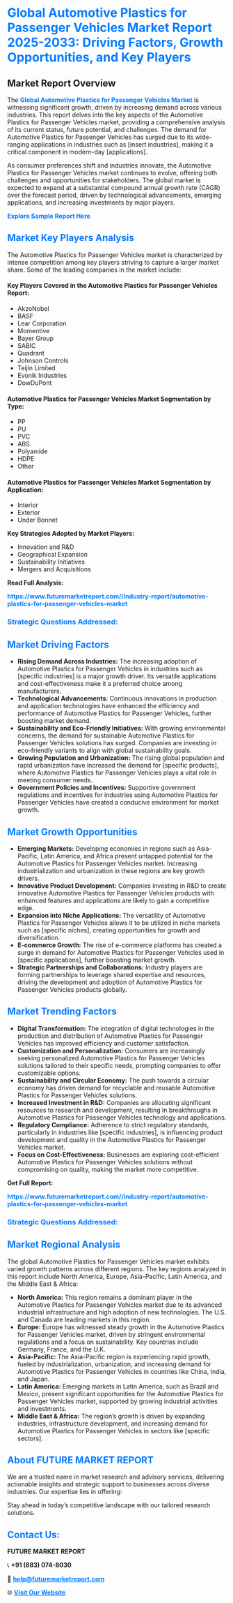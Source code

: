 <h1 style="color: #007BFF;">Global Automotive Plastics for Passenger Vehicles Market Report 2025-2033: Driving Factors, Growth Opportunities, and Key Players</h1>

<section id="overview">
<h2>Market Report Overview</h2>
<p>The <a href="https://www.futuremarketreport.com//industry-report/automotive-plastics-for-passenger-vehicles-market" style="color: #007BFF; text-decoration: none;"><strong>Global Automotive Plastics for Passenger Vehicles Market</strong></a> is witnessing significant growth, driven by increasing demand across various industries. This report delves into the key aspects of the Automotive Plastics for Passenger Vehicles market, providing a comprehensive analysis of its current status, future potential, and challenges. The demand for Automotive Plastics for Passenger Vehicles has surged due to its wide-ranging applications in industries such as [insert industries], making it a critical component in modern-day [applications].</p>
<p>As consumer preferences shift and industries innovate, the Automotive Plastics for Passenger Vehicles market continues to evolve, offering both challenges and opportunities for stakeholders. The global market is expected to expand at a substantial compound annual growth rate (CAGR) over the forecast period, driven by technological advancements, emerging applications, and increasing investments by major players.</p>
</section>

<section id="overview">
<p><a href="https://www.futuremarketreport.com//request-sample/reportId=61979" style="color: #007BFF; text-decoration: none;"><strong>Explore Sample Report Here</strong></a></p>
</section>

<section id="key-players">
<h2 style="color: #007BFF;">Market Key Players Analysis</h2>
<p>The Automotive Plastics for Passenger Vehicles market is characterized by intense competition among key players striving to capture a larger market share. Some of the leading companies in the market include:</p>
<h4>Key Players Covered in the Automotive Plastics for Passenger Vehicles Report:</h4>
<ul><li>AkzoNobel</li><li>BASF</li><li>Lear Corporation</li><li>Momentive</li><li>Bayer Group</li><li>SABIC</li><li>Quadrant</li><li>Johnson Controls</li><li>Teijin Limited</li><li>Evonik Industries</li><li>DowDuPont</li></ul>
<h4>Automotive Plastics for Passenger Vehicles Market Segmentation by Type:</h4>
<ul><li>PP</li><li>PU</li><li>PVC</li><li>ABS</li><li>Polyamide</li><li>HDPE</li><li>Other</li></ul>

<h4>Automotive Plastics for Passenger Vehicles Market Segmentation by Application:</h4>
<ul><li>Interior</li><li>Exterior</li><li>Under Bonnet</li></ul>
<p><strong>Key Strategies Adopted by Market Players:</strong></p>
<ul>
<li>Innovation and R&D</li>
<li>Geographical Expansion</li>
<li>Sustainability Initiatives</li>
<li>Mergers and Acquisitions</li>
</ul>
</section>

<section>
<p><strong>Read Full Analysis: </strong></p><a href="https://www.futuremarketreport.com//industry-report/automotive-plastics-for-passenger-vehicles-market" style="color: #007BFF; text-decoration: none;"><strong>https://www.futuremarketreport.com//industry-report/automotive-plastics-for-passenger-vehicles-market</strong></a>
<h3 style="color: #007BFF;">Strategic Questions Addressed:</h3>
</section>

<section id="driving-factors">
<h2 style="color: #007BFF;">Market Driving Factors</h2>
<ul>
<li><strong>Rising Demand Across Industries:</strong> The increasing adoption of Automotive Plastics for Passenger Vehicles in industries such as [specific industries] is a major growth driver. Its versatile applications and cost-effectiveness make it a preferred choice among manufacturers.</li>
<li><strong>Technological Advancements:</strong> Continuous innovations in production and application technologies have enhanced the efficiency and performance of Automotive Plastics for Passenger Vehicles, further boosting market demand.</li>
<li><strong>Sustainability and Eco-Friendly Initiatives:</strong> With growing environmental concerns, the demand for sustainable Automotive Plastics for Passenger Vehicles solutions has surged. Companies are investing in eco-friendly variants to align with global sustainability goals.</li>
<li><strong>Growing Population and Urbanization:</strong> The rising global population and rapid urbanization have increased the demand for [specific products], where Automotive Plastics for Passenger Vehicles plays a vital role in meeting consumer needs.</li>
<li><strong>Government Policies and Incentives:</strong> Supportive government regulations and incentives for industries using Automotive Plastics for Passenger Vehicles have created a conducive environment for market growth.</li>
</ul>
</section>

<section id="growth-opportunities">
<h2 style="color: #007BFF;">Market Growth Opportunities</h2>
<ul>
<li><strong>Emerging Markets:</strong> Developing economies in regions such as Asia-Pacific, Latin America, and Africa present untapped potential for the Automotive Plastics for Passenger Vehicles market. Increasing industrialization and urbanization in these regions are key growth drivers.</li>
<li><strong>Innovative Product Development:</strong> Companies investing in R&D to create innovative Automotive Plastics for Passenger Vehicles products with enhanced features and applications are likely to gain a competitive edge.</li>
<li><strong>Expansion into Niche Applications:</strong> The versatility of Automotive Plastics for Passenger Vehicles allows it to be utilized in niche markets such as [specific niches], creating opportunities for growth and diversification.</li>
<li><strong>E-commerce Growth:</strong> The rise of e-commerce platforms has created a surge in demand for Automotive Plastics for Passenger Vehicles used in [specific applications], further boosting market growth.</li>
<li><strong>Strategic Partnerships and Collaborations:</strong> Industry players are forming partnerships to leverage shared expertise and resources, driving the development and adoption of Automotive Plastics for Passenger Vehicles products globally.</li>
</ul>
</section>

<section id="trending-factors">
<h2 style="color: #007BFF;">Market Trending Factors</h2>
<ul>
<li><strong>Digital Transformation:</strong> The integration of digital technologies in the production and distribution of Automotive Plastics for Passenger Vehicles has improved efficiency and customer satisfaction.</li>
<li><strong>Customization and Personalization:</strong> Consumers are increasingly seeking personalized Automotive Plastics for Passenger Vehicles solutions tailored to their specific needs, prompting companies to offer customizable options.</li>
<li><strong>Sustainability and Circular Economy:</strong> The push towards a circular economy has driven demand for recyclable and reusable Automotive Plastics for Passenger Vehicles solutions.</li>
<li><strong>Increased Investment in R&D:</strong> Companies are allocating significant resources to research and development, resulting in breakthroughs in Automotive Plastics for Passenger Vehicles technology and applications.</li>
<li><strong>Regulatory Compliance:</strong> Adherence to strict regulatory standards, particularly in industries like [specific industries], is influencing product development and quality in the Automotive Plastics for Passenger Vehicles market.</li>
<li><strong>Focus on Cost-Effectiveness:</strong> Businesses are exploring cost-efficient Automotive Plastics for Passenger Vehicles solutions without compromising on quality, making the market more competitive.</li>
</ul>
</section>

<section>
<p><strong>Get Full Report: </strong></p><a href="https://www.futuremarketreport.com//industry-report/automotive-plastics-for-passenger-vehicles-market" style="color: #007BFF; text-decoration: none;"><strong>https://www.futuremarketreport.com//industry-report/automotive-plastics-for-passenger-vehicles-market</strong></a>
<h3 style="color: #007BFF;">Strategic Questions Addressed:</h3>
</section>


<section id="regional-analysis">
<h2 style="color: #007BFF;">Market Regional Analysis</h2>
<p>The global Automotive Plastics for Passenger Vehicles market exhibits varied growth patterns across different regions. The key regions analyzed in this report include North America, Europe, Asia-Pacific, Latin America, and the Middle East & Africa:</p>
<ul>
<li><strong>North America:</strong> This region remains a dominant player in the Automotive Plastics for Passenger Vehicles market due to its advanced industrial infrastructure and high adoption of new technologies. The U.S. and Canada are leading markets in this region.</li>
<li><strong>Europe:</strong> Europe has witnessed steady growth in the Automotive Plastics for Passenger Vehicles market, driven by stringent environmental regulations and a focus on sustainability. Key countries include Germany, France, and the U.K.</li>
<li><strong>Asia-Pacific:</strong> The Asia-Pacific region is experiencing rapid growth, fueled by industrialization, urbanization, and increasing demand for Automotive Plastics for Passenger Vehicles in countries like China, India, and Japan.</li>
<li><strong>Latin America:</strong> Emerging markets in Latin America, such as Brazil and Mexico, present significant opportunities for the Automotive Plastics for Passenger Vehicles market, supported by growing industrial activities and investments.</li>
<li><strong>Middle East & Africa:</strong> The region’s growth is driven by expanding industries, infrastructure development, and increasing demand for Automotive Plastics for Passenger Vehicles in sectors like [specific sectors].</li>
</ul>
</section>

<footer>
<h2 style="color: #007BFF;">About FUTURE MARKET REPORT</h2>
<p>We are a trusted name in market research and advisory services, delivering actionable insights and strategic support to businesses across diverse industries. Our expertise lies in offering:</p>

<p>Stay ahead in today’s competitive landscape with our tailored research solutions.</p>

<h2 style="color: #007BFF;">Contact Us:</h2>
<p><strong>FUTURE MARKET REPORT</strong></p>
<p>📞 <strong>+91 (883) 074-8030</strong></p>
<p>📧 <strong><a href="mailto:help@futuremarketreport.com" style="color: #007BFF;">help@futuremarketreport.com</a></strong></p>
<p>🌐 <strong><a href="https://www.futuremarketreport.com/" style="color: #007BFF;">Visit Our Website</a></strong></p>
</footer>